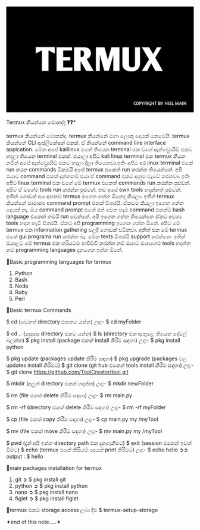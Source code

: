 ![TERMUX](https://github.com/hackersinsrilankaofc/NOTE-LAB/blob/main/Image/20230626_194807.jpg)

Termux කියන්නෙ මොකද්ද ❓❓*

termux කියන්නේ මොකක්ද. termux කියන්නේ මහා ලොකු දෙයක් නෙමෙයි .termux කියන්නේ CLI ඇප්ලිකේෂන් එකක්. ඒ කියන්නේ command line interface appication. මේක අපේ kalilinux එකේ තියෙන terminal එක වගේ ඇන්ඩ්‍රොයිඩ් එකට හදලා තියෙන terminal එකක්. එයාලා අපිට kali linux terminal එක termux කියන නමින් අපේ ඇන්ඩ්‍රොයිඩ් එකට හදලා දීලා තියෙනවා.ඉතිං අපිට අර linux terminal එකේ run කරන commands ටිකමයි අපේ termux එකෙත් run කරන්න තියෙන්නේ. අපි එයාට command එකක් දුන්නනම් එයා ඒ command එකට අනුව වැඩේ කරනවා. ඉතිං අපිට linux terminal එක වගේ මේ termux එකෙත් commands run කරන්න පුළුවන්. අපිට ඒ වගේම tools run කරන්න පුළුවන්. තව අපේ own tools හදන්නත් පුළුවන්. ඉතින් ගොඩක් අය අහනව termux ඉගෙන ගන්න ඕනෙද කියලා. ඉතින් termux කියන්නේ සාමාන්‍ය command prompt එකක් විතරයි. ඒකටම කියලා ඉගෙන ගන්න දෙයක් නෑ. ඔය command prompt එකේ රන් වෙන හැම command එකක්ම bash language එකෙන් තමයි run වෙන්නේ. අපි ඉගෙන ගන්න තියෙන්නෙ ඒකට අවශ්‍ය tools හදන හැටි විතරයි. ඒකට අපි programming ඉගෙන ගන්න ඕනේ. අපිට මේ termux එක information gathering වලදි ගොඩක් වටිනවා. අනිත් එක මේ termux එකේ gui programs run කරන්න බෑ. මේක texts විතරයි support කරන්නෙ. ඉතින් ඔයාලට මේ termux එක හරියටම පාවිච්චි කරන්න නම් ඔයාට ඔයාගෙම tools හදන්න නම් programming languages දැනගෙන ඉන්න ඕනේ.


🔷Basic programming languages for termux 

1. Python
2. Bash
3. Node
4. Ruby
5. Perl

🔷Basic termux Commands

$ cd <directory name> (වෙනත් directory එකකට යන්න)
     උදා:- $ cd myFolder

$ cd .. (පසුපස directory එකට යන්න)
$ ls (directory එක ඇතුළෙ තියෙන දේවල් බලන්න)
$ pkg install <package name> (package එකක් install කිරීම සඳහා)
    උදා:- $ pkg install python

$ pkg update (packages update කිරීම සඳහා)
$ pkg upgrade (packages වල  updates install කිරීමට)
$ git clone <github link for the tool> (git hub එකෙන් tools install කිරීම සඳහා)
    උදා:- $ git clone https://github.com/ToolCreator/tool.git

$ mkdir <new directory name> (අලුත් directory එකක්  හදන්න)
    උදා:- $ mkdir newFolder

$ rm (file එකක් delete කිරීම සඳහා)
    උදා:- $ rm main.py

$ rm -rf (directory එකක් delete කිරීම සඳහා)
    උදා:- $ rm -rf myFolder

$ cp <file name> <copy path> (file එකක් copy කිරීම සඳහා)
    උදා:- $ cp main.py my /myTool

$ mv <file name> <move path> (file එකක් move කිරීම සඳහා)
    උදා:- $ mv main.py my /myTool

$ pwd (දැන් අපි ඉන්න directory path එක දැනගැනීමට)
$ exit (session එකෙන් ඉවත් වීමට)
$ echo <text> (termux එකේ කිසියම් දෙයක් print කිරීමට)
    උදා:- $ echo hello ➲➲ output : $ hello

🔷main packages installation for termux

1. git ➲ $ pkg install git
2. python  ➲ $ pkg install python
3. nano ➲ $ pkg install nano
4. figlet ➲ $ pkg install figlet

🔷termux එකට storage access ලබා දීම
$ termux-setup-storage

✦end of this note.....✦
